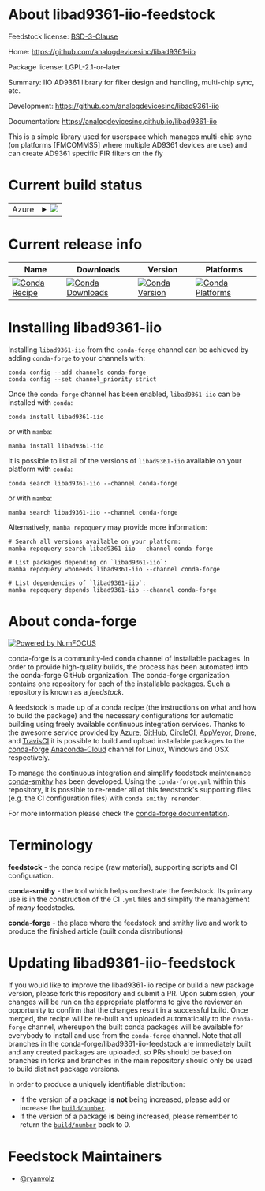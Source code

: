 About libad9361-iio-feedstock
=============================

Feedstock license: [BSD-3-Clause](https://github.com/conda-forge/libad9361-iio-feedstock/blob/main/LICENSE.txt)

Home: https://github.com/analogdevicesinc/libad9361-iio

Package license: LGPL-2.1-or-later

Summary: IIO AD9361 library for filter design and handling, multi-chip sync, etc. 

Development: https://github.com/analogdevicesinc/libad9361-iio

Documentation: https://analogdevicesinc.github.io/libad9361-iio

This is a simple library used for userspace which manages multi-chip sync (on
platforms [FMCOMMS5] where multiple AD9361 devices are use) and can create AD9361
specific FIR filters on the fly


Current build status
====================


<table>
    
  <tr>
    <td>Azure</td>
    <td>
      <details>
        <summary>
          <a href="https://dev.azure.com/conda-forge/feedstock-builds/_build/latest?definitionId=9987&branchName=main">
            <img src="https://dev.azure.com/conda-forge/feedstock-builds/_apis/build/status/libad9361-iio-feedstock?branchName=main">
          </a>
        </summary>
        <table>
          <thead><tr><th>Variant</th><th>Status</th></tr></thead>
          <tbody><tr>
              <td>linux_64</td>
              <td>
                <a href="https://dev.azure.com/conda-forge/feedstock-builds/_build/latest?definitionId=9987&branchName=main">
                  <img src="https://dev.azure.com/conda-forge/feedstock-builds/_apis/build/status/libad9361-iio-feedstock?branchName=main&jobName=linux&configuration=linux%20linux_64_" alt="variant">
                </a>
              </td>
            </tr><tr>
              <td>linux_aarch64</td>
              <td>
                <a href="https://dev.azure.com/conda-forge/feedstock-builds/_build/latest?definitionId=9987&branchName=main">
                  <img src="https://dev.azure.com/conda-forge/feedstock-builds/_apis/build/status/libad9361-iio-feedstock?branchName=main&jobName=linux&configuration=linux%20linux_aarch64_" alt="variant">
                </a>
              </td>
            </tr><tr>
              <td>linux_ppc64le</td>
              <td>
                <a href="https://dev.azure.com/conda-forge/feedstock-builds/_build/latest?definitionId=9987&branchName=main">
                  <img src="https://dev.azure.com/conda-forge/feedstock-builds/_apis/build/status/libad9361-iio-feedstock?branchName=main&jobName=linux&configuration=linux%20linux_ppc64le_" alt="variant">
                </a>
              </td>
            </tr><tr>
              <td>osx_64</td>
              <td>
                <a href="https://dev.azure.com/conda-forge/feedstock-builds/_build/latest?definitionId=9987&branchName=main">
                  <img src="https://dev.azure.com/conda-forge/feedstock-builds/_apis/build/status/libad9361-iio-feedstock?branchName=main&jobName=osx&configuration=osx%20osx_64_" alt="variant">
                </a>
              </td>
            </tr><tr>
              <td>osx_arm64</td>
              <td>
                <a href="https://dev.azure.com/conda-forge/feedstock-builds/_build/latest?definitionId=9987&branchName=main">
                  <img src="https://dev.azure.com/conda-forge/feedstock-builds/_apis/build/status/libad9361-iio-feedstock?branchName=main&jobName=osx&configuration=osx%20osx_arm64_" alt="variant">
                </a>
              </td>
            </tr><tr>
              <td>win_64</td>
              <td>
                <a href="https://dev.azure.com/conda-forge/feedstock-builds/_build/latest?definitionId=9987&branchName=main">
                  <img src="https://dev.azure.com/conda-forge/feedstock-builds/_apis/build/status/libad9361-iio-feedstock?branchName=main&jobName=win&configuration=win%20win_64_" alt="variant">
                </a>
              </td>
            </tr>
          </tbody>
        </table>
      </details>
    </td>
  </tr>
</table>

Current release info
====================

| Name | Downloads | Version | Platforms |
| --- | --- | --- | --- |
| [![Conda Recipe](https://img.shields.io/badge/recipe-libad9361--iio-green.svg)](https://anaconda.org/conda-forge/libad9361-iio) | [![Conda Downloads](https://img.shields.io/conda/dn/conda-forge/libad9361-iio.svg)](https://anaconda.org/conda-forge/libad9361-iio) | [![Conda Version](https://img.shields.io/conda/vn/conda-forge/libad9361-iio.svg)](https://anaconda.org/conda-forge/libad9361-iio) | [![Conda Platforms](https://img.shields.io/conda/pn/conda-forge/libad9361-iio.svg)](https://anaconda.org/conda-forge/libad9361-iio) |

Installing libad9361-iio
========================

Installing `libad9361-iio` from the `conda-forge` channel can be achieved by adding `conda-forge` to your channels with:

```
conda config --add channels conda-forge
conda config --set channel_priority strict
```

Once the `conda-forge` channel has been enabled, `libad9361-iio` can be installed with `conda`:

```
conda install libad9361-iio
```

or with `mamba`:

```
mamba install libad9361-iio
```

It is possible to list all of the versions of `libad9361-iio` available on your platform with `conda`:

```
conda search libad9361-iio --channel conda-forge
```

or with `mamba`:

```
mamba search libad9361-iio --channel conda-forge
```

Alternatively, `mamba repoquery` may provide more information:

```
# Search all versions available on your platform:
mamba repoquery search libad9361-iio --channel conda-forge

# List packages depending on `libad9361-iio`:
mamba repoquery whoneeds libad9361-iio --channel conda-forge

# List dependencies of `libad9361-iio`:
mamba repoquery depends libad9361-iio --channel conda-forge
```


About conda-forge
=================

[![Powered by
NumFOCUS](https://img.shields.io/badge/powered%20by-NumFOCUS-orange.svg?style=flat&colorA=E1523D&colorB=007D8A)](https://numfocus.org)

conda-forge is a community-led conda channel of installable packages.
In order to provide high-quality builds, the process has been automated into the
conda-forge GitHub organization. The conda-forge organization contains one repository
for each of the installable packages. Such a repository is known as a *feedstock*.

A feedstock is made up of a conda recipe (the instructions on what and how to build
the package) and the necessary configurations for automatic building using freely
available continuous integration services. Thanks to the awesome service provided by
[Azure](https://azure.microsoft.com/en-us/services/devops/), [GitHub](https://github.com/),
[CircleCI](https://circleci.com/), [AppVeyor](https://www.appveyor.com/),
[Drone](https://cloud.drone.io/welcome), and [TravisCI](https://travis-ci.com/)
it is possible to build and upload installable packages to the
[conda-forge](https://anaconda.org/conda-forge) [Anaconda-Cloud](https://anaconda.org/)
channel for Linux, Windows and OSX respectively.

To manage the continuous integration and simplify feedstock maintenance
[conda-smithy](https://github.com/conda-forge/conda-smithy) has been developed.
Using the ``conda-forge.yml`` within this repository, it is possible to re-render all of
this feedstock's supporting files (e.g. the CI configuration files) with ``conda smithy rerender``.

For more information please check the [conda-forge documentation](https://conda-forge.org/docs/).

Terminology
===========

**feedstock** - the conda recipe (raw material), supporting scripts and CI configuration.

**conda-smithy** - the tool which helps orchestrate the feedstock.
                   Its primary use is in the construction of the CI ``.yml`` files
                   and simplify the management of *many* feedstocks.

**conda-forge** - the place where the feedstock and smithy live and work to
                  produce the finished article (built conda distributions)


Updating libad9361-iio-feedstock
================================

If you would like to improve the libad9361-iio recipe or build a new
package version, please fork this repository and submit a PR. Upon submission,
your changes will be run on the appropriate platforms to give the reviewer an
opportunity to confirm that the changes result in a successful build. Once
merged, the recipe will be re-built and uploaded automatically to the
`conda-forge` channel, whereupon the built conda packages will be available for
everybody to install and use from the `conda-forge` channel.
Note that all branches in the conda-forge/libad9361-iio-feedstock are
immediately built and any created packages are uploaded, so PRs should be based
on branches in forks and branches in the main repository should only be used to
build distinct package versions.

In order to produce a uniquely identifiable distribution:
 * If the version of a package **is not** being increased, please add or increase
   the [``build/number``](https://docs.conda.io/projects/conda-build/en/latest/resources/define-metadata.html#build-number-and-string).
 * If the version of a package **is** being increased, please remember to return
   the [``build/number``](https://docs.conda.io/projects/conda-build/en/latest/resources/define-metadata.html#build-number-and-string)
   back to 0.

Feedstock Maintainers
=====================

* [@ryanvolz](https://github.com/ryanvolz/)

